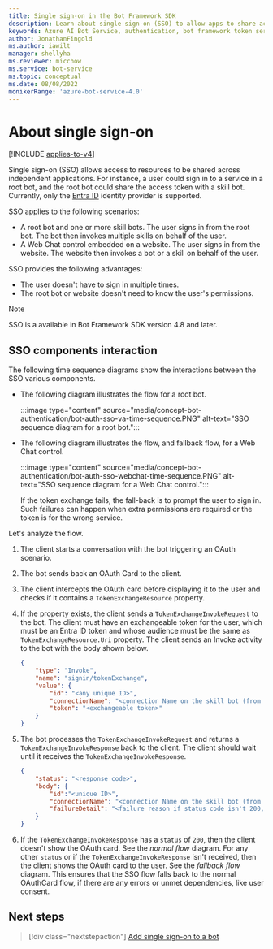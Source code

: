 ```yaml
---
title: Single sign-on in the Bot Framework SDK
description: Learn about single sign-on (SSO) to allow apps to share access to user resources.
keywords: Azure AI Bot Service, authentication, bot framework token service
author: JonathanFingold
ms.author: iawilt
manager: shellyha
ms.reviewer: micchow
ms.service: bot-service
ms.topic: conceptual
ms.date: 08/08/2022
monikerRange: 'azure-bot-service-4.0'
---
```


# About single sign-on

[!INCLUDE [applies-to-v4](../includes/applies-to-v4-current.md)]

Single sign-on (SSO) allows access to resources to be shared across independent applications.
For instance, a user could sign in to a service in a root bot, and the root bot could share the access token with a skill bot.
Currently, only the [Entra ID](./bot-builder-concept-identity-providers.md#azure-active-directory-identity-provider) identity provider is supported.

SSO applies to the following scenarios:

- A root bot and one or more skill bots. The user signs in from the root bot. The bot then invokes multiple skills on behalf of the user.
- A Web Chat control embedded on a website. The user signs in from the website. The website then invokes a bot or a skill on behalf of the user.

SSO provides the following advantages:

- The user doesn't have to sign in multiple times.
- The root bot or website doesn't need to know the user's permissions.

> [!NOTE]
> SSO is a available in Bot Framework SDK version 4.8 and later.

## SSO components interaction

The following time sequence diagrams show the interactions between the SSO various components.

- The following diagram illustrates the flow for a root bot.

    :::image type="content" source="media/concept-bot-authentication/bot-auth-sso-va-time-sequence.PNG" alt-text="SSO sequence diagram for a root bot.":::

- The following diagram illustrates the flow, and fallback flow, for a Web Chat control.

    :::image type="content" source="media/concept-bot-authentication/bot-auth-sso-webchat-time-sequence.PNG" alt-text="SSO sequence diagram for a Web Chat control.":::

    If the token exchange fails, the fall-back is to prompt the user to sign in.
    Such failures can happen when extra permissions are required or the token is for the wrong service.

Let's analyze the flow.

1. The client starts a conversation with the bot triggering an OAuth scenario.
1. The bot sends back an OAuth Card to the client.
1. The client intercepts the OAuth card before displaying it to the user and checks if it contains a `TokenExchangeResource` property.
1. If the property exists, the client sends a `TokenExchangeInvokeRequest` to the bot. The client must have an exchangeable token for the user, which must be an Entra ID token and whose audience must be the same as `TokenExchangeResource.Uri` property. The client sends an Invoke activity to the bot with the body shown below.

    ```json
    {
        "type": "Invoke",
        "name": "signin/tokenExchange",
        "value": {
            "id": "<any unique ID>",
            "connectionName": "<connection Name on the skill bot (from the OAuth Card)>",
            "token": "<exchangeable token>"
        }
    }
    ```

1. The bot processes the `TokenExchangeInvokeRequest` and returns a `TokenExchangeInvokeResponse` back to the client. The
client should wait until it receives the `TokenExchangeInvokeResponse`.

    ```json
    {
        "status": "<response code>",
        "body": {
            "id":"<unique ID>",
            "connectionName": "<connection Name on the skill bot (from the OAuth Card)>",
            "failureDetail": "<failure reason if status code isn't 200, null otherwise>"
        }
    }
    ```

1. If the `TokenExchangeInvokeResponse` has a `status` of `200`, then the client doesn't show the OAuth card. See the _normal flow_ diagram. For any other `status` or if the `TokenExchangeInvokeResponse` isn't received, then the client shows the OAuth card to the user. See the _fallback flow_ diagram. This ensures that the SSO flow falls back to the normal OAuthCard flow, if there are any errors or unmet dependencies, like user consent.

## Next steps

> [!div class="nextstepaction"]
> [Add single sign-on to a bot](bot-builder-authentication-sso.md)
